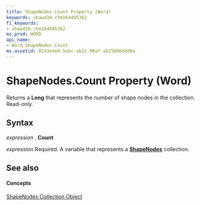 ```yaml
---
title: ShapeNodes.Count Property (Word)
keywords: vbawd10.chm164495362
f1_keywords:
- vbawd10.chm164495362
ms.prod: WORD
api_name:
- Word.ShapeNodes.Count
ms.assetid: 0143ede9-5ebc-ab12-90af-ab25886ddd0a
---
```



# ShapeNodes.Count Property (Word)

Returns a  **Long** that represents the number of shape nodes in the collection. Read-only.


## Syntax

 _expression_ . **Count**

 _expression_ Required. A variable that represents a **[ShapeNodes](shapenodes-object-word.md)** collection.


## See also


#### Concepts


[ShapeNodes Collection Object](shapenodes-object-word.md)

